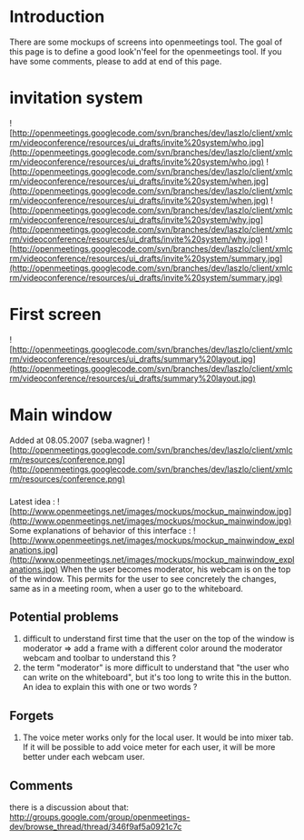 # Introduction #
There are some mockups of screens into openmeetings tool.
The goal of this page is to define a good look'n'feel for the openmeetings tool.
If you have some comments, please to add at end of this page.

# invitation system #
![http://openmeetings.googlecode.com/svn/branches/dev/laszlo/client/xmlcrm/videoconference/resources/ui_drafts/invite%20system/who.jpg](http://openmeetings.googlecode.com/svn/branches/dev/laszlo/client/xmlcrm/videoconference/resources/ui_drafts/invite%20system/who.jpg)
![http://openmeetings.googlecode.com/svn/branches/dev/laszlo/client/xmlcrm/videoconference/resources/ui_drafts/invite%20system/when.jpg](http://openmeetings.googlecode.com/svn/branches/dev/laszlo/client/xmlcrm/videoconference/resources/ui_drafts/invite%20system/when.jpg)
![http://openmeetings.googlecode.com/svn/branches/dev/laszlo/client/xmlcrm/videoconference/resources/ui_drafts/invite%20system/why.jpg](http://openmeetings.googlecode.com/svn/branches/dev/laszlo/client/xmlcrm/videoconference/resources/ui_drafts/invite%20system/why.jpg)
![http://openmeetings.googlecode.com/svn/branches/dev/laszlo/client/xmlcrm/videoconference/resources/ui_drafts/invite%20system/summary.jpg](http://openmeetings.googlecode.com/svn/branches/dev/laszlo/client/xmlcrm/videoconference/resources/ui_drafts/invite%20system/summary.jpg)

# First screen #
![http://openmeetings.googlecode.com/svn/branches/dev/laszlo/client/xmlcrm/videoconference/resources/ui_drafts/summary%20layout.jpg](http://openmeetings.googlecode.com/svn/branches/dev/laszlo/client/xmlcrm/videoconference/resources/ui_drafts/summary%20layout.jpg)
# Main window #

Added at 08.05.2007 (seba.wagner)
![http://openmeetings.googlecode.com/svn/branches/dev/laszlo/client/xmlcrm/resources/conference.png](http://openmeetings.googlecode.com/svn/branches/dev/laszlo/client/xmlcrm/resources/conference.png)

###

Latest idea :
![http://www.openmeetings.net/images/mockups/mockup_mainwindow.jpg](http://www.openmeetings.net/images/mockups/mockup_mainwindow.jpg)
Some explanations of behavior of this interface :
![http://www.openmeetings.net/images/mockups/mockup_mainwindow_explanations.jpg](http://www.openmeetings.net/images/mockups/mockup_mainwindow_explanations.jpg)
When the user becomes moderator, his webcam is on the top of the window. This permits for the user to see concretely the changes, same as in a meeting room, when a user go to the whiteboard.

## Potential problems ##
  1. difficult to understand first time that the user on the top of the window is moderator => add a frame with a different color around the moderator webcam and toolbar to understand this ?
  1. the term "moderator" is more difficult to understand that "the user who can write on the whiteboard", but it's too long to write this in the button. An idea to explain this with one or two words ?

## Forgets ##
  1. The voice meter works only for the local user. It would be into mixer tab. If it will be possible to add voice meter for each user, it will be more better under each webcam user.

## Comments ##
there is a discussion about that:
http://groups.google.com/group/openmeetings-dev/browse_thread/thread/346f9af5a0921c7c



